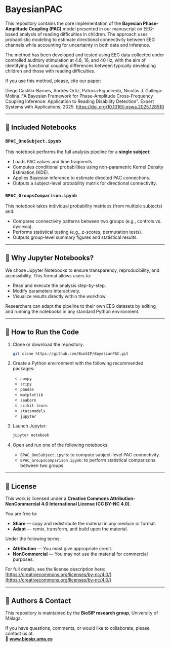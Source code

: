 # BayesianPAC

This repository contains the core implementation of the **Bayesian Phase-Amplitude Coupling (PAC)** model presented in our manuscript on EEG-based analysis of reading difficulties in children. The approach uses probabilistic modeling to estimate directional connectivity between EEG channels while accounting for uncertainty in both data and inference.

The method has been developed and tested using EEG data collected under controlled auditory stimulation at 4.8, 16, and 40 Hz, with the aim of identifying functional coupling differences between typically developing children and those with reading difficulties.

If you use this method, please, cite our paper:

Diego Castillo-Barnes, Andrés Ortiz, Patricia Figueiredo, Nicolás J. Gallego-Molina.:"A Bayesian Framework for Phase-Amplitude Cross-Frequency Coupling Inference: Application to Reading Disability Detection". Expert Systems with Applications,
2025. https://doi.org/10.1016/j.eswa.2025.128510

---

## 📂 Included Notebooks

### `BPAC_OneSubject.ipynb`

This notebook performs the full analysis pipeline for a **single subject**:
- Loads PAC values and time fragments.
- Computes conditional probabilities using non-parametric Kernel Density Estimation (KDE).
- Applies Bayesian inference to estimate directed PAC connections.
- Outputs a subject-level probability matrix for directional connectivity.

### `BPAC_GroupsComparison.ipynb`

This notebook takes individual probability matrices (from multiple subjects) and:
- Compares connectivity patterns between two groups (e.g., controls vs. dyslexia).
- Performs statistical testing (e.g., z-scores, permutation tests).
- Outputs group-level summary figures and statistical results.

---

## 📌 Why Jupyter Notebooks?

We chose Jupyter Notebooks to ensure transparency, reproducibility, and accessibility. This format allows users to:
- Read and execute the analysis step-by-step.
- Modify parameters interactively.
- Visualize results directly within the workflow.

Researchers can adapt the pipeline to their own EEG datasets by editing and running the notebooks in any standard Python environment.

---

## 🚀 How to Run the Code

1. Clone or download the repository:

   ```bash
   git clone https://github.com/BioSIP/BayesianPAC.git
   ```

2. Create a Python environment with the following recommended packages:

   - `numpy`  
   - `scipy`  
   - `pandas`  
   - `matplotlib`  
   - `seaborn`  
   - `scikit-learn`  
   - `statsmodels`  
   - `jupyter`

3. Launch Jupyter:

   ```bash
   jupyter notebook
   ```

4. Open and run one of the following notebooks:
   - `BPAC_OneSubject.ipynb`: to compute subject-level PAC connectivity.
   - `BPAC_GroupsComparison.ipynb`: to perform statistical comparisons between two groups.

---

## 📄 License

This work is licensed under a **Creative Commons Attribution-NonCommercial 4.0 International License (CC BY-NC 4.0)**.

You are free to:
- **Share** — copy and redistribute the material in any medium or format.
- **Adapt** — remix, transform, and build upon the material.

Under the following terms:
- **Attribution** — You must give appropriate credit.
- **NonCommercial** — You may not use the material for commercial purposes.

For full details, see the license description here:  
[https://creativecommons.org/licenses/by-nc/4.0/](https://creativecommons.org/licenses/by-nc/4.0/)

---

## 👥 Authors & Contact

This repository is maintained by the **BioSIP research group**, University of Málaga.

If you have questions, comments, or would like to collaborate, please contact us at:  
📧 **www.biosip.uma.es**

